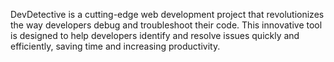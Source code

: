 DevDetective is a cutting-edge web development project that revolutionizes the way developers debug and troubleshoot their code.
This innovative tool is designed to help developers identify and resolve issues quickly and efficiently, saving time and increasing productivity.
